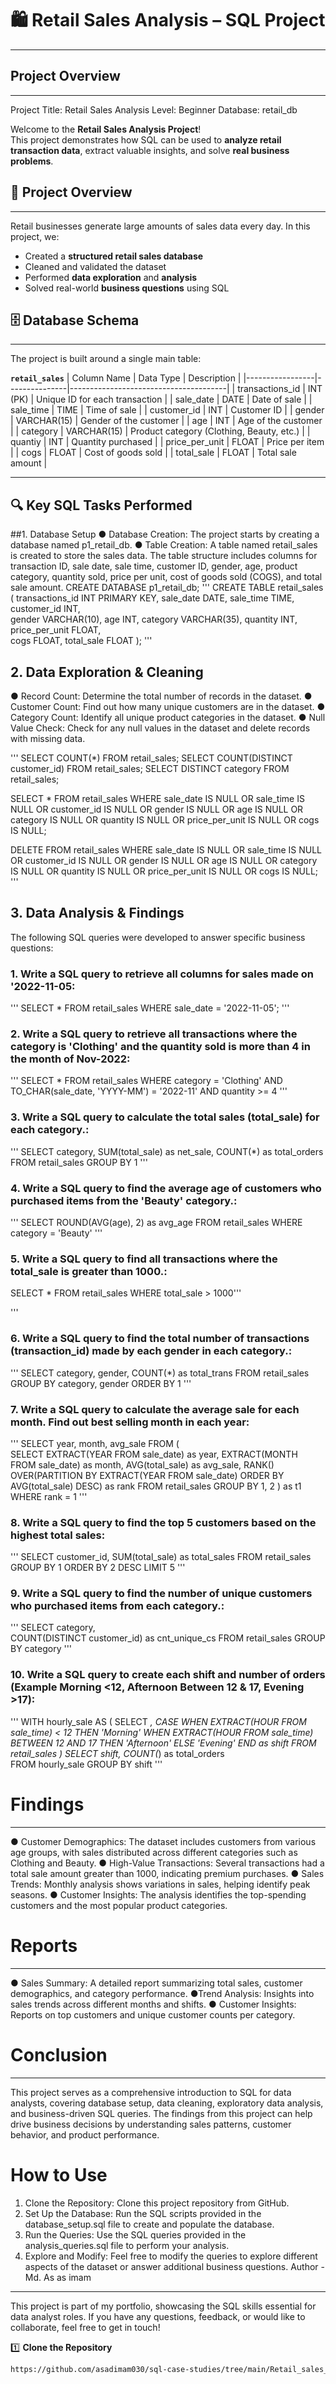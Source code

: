 # 🛍️ Retail Sales Analysis – SQL Project
_______________________________________________________________
## Project Overview
_______________________________________________________________
Project Title: Retail Sales Analysis
Level: Beginner
Database: retail_db

Welcome to the **Retail Sales Analysis Project**!  
This project demonstrates how SQL can be used to **analyze retail transaction data**, extract valuable insights, and solve **real business problems**.

## 📂 **Project Overview**
_______________________________________________________________
Retail businesses generate large amounts of sales data every day. In this project, we:
- Created a **structured retail sales database**
- Cleaned and validated the dataset
- Performed **data exploration** and **analysis**
- Solved real-world **business questions** using SQL


## 🗄️ **Database Schema**
_______________________________________________________________
The project is built around a single main table:

**`retail_sales`**
| Column Name     | Data Type      | Description                           |
|-----------------|---------------|---------------------------------------|
| transactions_id | INT (PK)      | Unique ID for each transaction        |
| sale_date       | DATE          | Date of sale                          |
| sale_time       | TIME          | Time of sale                          |
| customer_id     | INT           | Customer ID                           |
| gender          | VARCHAR(15)   | Gender of the customer                |
| age             | INT           | Age of the customer                   |
| category        | VARCHAR(15)   | Product category (Clothing, Beauty, etc.) |
| quantiy         | INT           | Quantity purchased                    |
| price_per_unit  | FLOAT         | Price per item                        |
| cogs            | FLOAT         | Cost of goods sold                    |
| total_sale      | FLOAT         | Total sale amount                     |

---

## 🔍 **Key SQL Tasks Performed**
##1. Database Setup
● Database Creation: The project starts by creating a database named p1_retail_db.
● Table Creation: A table named retail_sales is created to store the sales data. The table structure includes columns for transaction ID, sale date, sale time, customer ID, gender, age, product category, quantity sold, price per unit, cost of goods sold (COGS), and total sale amount.
CREATE DATABASE p1_retail_db;
'''
CREATE TABLE retail_sales
(
    transactions_id INT PRIMARY KEY,
    sale_date DATE,	
    sale_time TIME,
    customer_id INT,	
    gender VARCHAR(10),
    age INT,
    category VARCHAR(35),
    quantity INT,
    price_per_unit FLOAT,	
    cogs FLOAT,
    total_sale FLOAT
);
'''

## 2. Data Exploration & Cleaning
● Record Count: Determine the total number of records in the dataset.
● Customer Count: Find out how many unique customers are in the dataset.
● Category Count: Identify all unique product categories in the dataset.
● Null Value Check: Check for any null values in the dataset and delete records with missing data.

'''
SELECT COUNT(*) FROM retail_sales;
SELECT COUNT(DISTINCT customer_id) FROM retail_sales;
SELECT DISTINCT category FROM retail_sales;

SELECT * FROM retail_sales
WHERE 
    sale_date IS NULL OR sale_time IS NULL OR customer_id IS NULL OR 
    gender IS NULL OR age IS NULL OR category IS NULL OR 
    quantity IS NULL OR price_per_unit IS NULL OR cogs IS NULL;

DELETE FROM retail_sales
WHERE 
    sale_date IS NULL OR sale_time IS NULL OR customer_id IS NULL OR 
    gender IS NULL OR age IS NULL OR category IS NULL OR 
    quantity IS NULL OR price_per_unit IS NULL OR cogs IS NULL;
'''

## 3. Data Analysis & Findings
The following SQL queries were developed to answer specific business questions:

### 1. Write a SQL query to retrieve all columns for sales made on '2022-11-05:
'''
SELECT *
FROM retail_sales
WHERE sale_date = '2022-11-05';
'''
### 2. Write a SQL query to retrieve all transactions where the category is 'Clothing' and the quantity sold is more than 4 in the month of Nov-2022:
'''
SELECT 
  *
FROM retail_sales
WHERE 
    category = 'Clothing'
    AND 
    TO_CHAR(sale_date, 'YYYY-MM') = '2022-11'
    AND
    quantity >= 4
'''
### 3. Write a SQL query to calculate the total sales (total_sale) for each category.:
'''
SELECT 
    category,
    SUM(total_sale) as net_sale,
    COUNT(*) as total_orders
FROM retail_sales
GROUP BY 1
'''
### 4. Write a SQL query to find the average age of customers who purchased items from the 'Beauty' category.:
'''
SELECT
    ROUND(AVG(age), 2) as avg_age
FROM retail_sales
WHERE category = 'Beauty'
'''
### 5. Write a SQL query to find all transactions where the total_sale is greater than 1000.:
SELECT * FROM retail_sales
WHERE total_sale > 1000'''

'''

### 6. Write a SQL query to find the total number of transactions (transaction_id) made by each gender in each category.:
'''
SELECT 
    category,
    gender,
    COUNT(*) as total_trans
FROM retail_sales
GROUP 
    BY 
    category,
    gender
ORDER BY 1
'''


### 7. Write a SQL query to calculate the average sale for each month. Find out best selling month in each year:
'''
SELECT 
       year,
       month,
    avg_sale
FROM 
(    
SELECT 
    EXTRACT(YEAR FROM sale_date) as year,
    EXTRACT(MONTH FROM sale_date) as month,
    AVG(total_sale) as avg_sale,
    RANK() OVER(PARTITION BY EXTRACT(YEAR FROM sale_date) ORDER BY AVG(total_sale) DESC) as rank
FROM retail_sales
GROUP BY 1, 2
) as t1
WHERE rank = 1
'''


### 8. Write a SQL query to find the top 5 customers based on the highest total sales:
'''
SELECT 
    customer_id,
    SUM(total_sale) as total_sales
FROM retail_sales
GROUP BY 1
ORDER BY 2 DESC
LIMIT 5
'''


### 9. Write a SQL query to find the number of unique customers who purchased items from each category.:
'''
SELECT 
    category,    
    COUNT(DISTINCT customer_id) as cnt_unique_cs
FROM retail_sales
GROUP BY category
'''



### 10. Write a SQL query to create each shift and number of orders (Example Morning <12, Afternoon Between 12 & 17, Evening >17):
'''
WITH hourly_sale
AS
(
SELECT *,
    CASE
        WHEN EXTRACT(HOUR FROM sale_time) < 12 THEN 'Morning'
        WHEN EXTRACT(HOUR FROM sale_time) BETWEEN 12 AND 17 THEN 'Afternoon'
        ELSE 'Evening'
    END as shift
FROM retail_sales
)
SELECT 
    shift,
    COUNT(*) as total_orders    
FROM hourly_sale
GROUP BY shift
'''

# Findings
_______________________________________________________________
● Customer Demographics: The dataset includes customers from various age groups, with sales distributed across different categories such as Clothing and Beauty.
● High-Value Transactions: Several transactions had a total sale amount greater than 1000, indicating premium purchases.
● Sales Trends: Monthly analysis shows variations in sales, helping identify peak seasons.
● Customer Insights: The analysis identifies the top-spending customers and the most popular product categories.
# Reports
_______________________________________________________________
● Sales Summary: A detailed report summarizing total sales, customer demographics, and category performance.
●Trend Analysis: Insights into sales trends across different months and shifts.
● Customer Insights: Reports on top customers and unique customer counts per category.
# Conclusion
_______________________________________________________________
This project serves as a comprehensive introduction to SQL for data analysts, covering database setup, data cleaning, exploratory data analysis, and business-driven SQL queries. The findings from this project can help drive business decisions by understanding sales patterns, customer behavior, and product performance.

# How to Use
1. Clone the Repository: Clone this project repository from GitHub.
2. Set Up the Database: Run the SQL scripts provided in the database_setup.sql file to create and populate the database.
3. Run the Queries: Use the SQL queries provided in the analysis_queries.sql file to perform your analysis.
4. Explore and Modify: Feel free to modify the queries to explore different aspects of the dataset or answer additional business questions.
Author - Md. As as imam
_______________________________________________________________
This project is part of my portfolio, showcasing the SQL skills essential for data analyst roles. If you have any questions, feedback, or would like to collaborate, feel free to get in touch!

1️⃣ **Clone the Repository**
```bash
https://github.com/asadimam030/sql-case-studies/tree/main/Retail_sales_analysis
